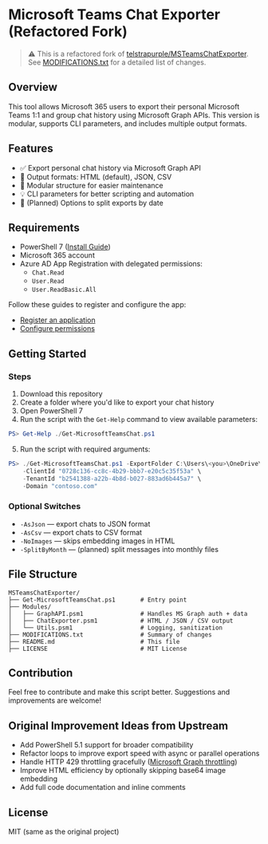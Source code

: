 # Microsoft Teams Chat Exporter (Refactored Fork)

> ⚠️ This is a refactored fork of [telstrapurple/MSTeamsChatExporter](https://github.com/telstrapurple/MSTeamsChatExporter). See [MODIFICATIONS.txt](./MODIFICATIONS.txt) for a detailed list of changes.

## Overview
This tool allows Microsoft 365 users to export their personal Microsoft Teams 1:1 and group chat history using Microsoft Graph APIs. This version is modular, supports CLI parameters, and includes multiple output formats.

## Features
- ✅ Export personal chat history via Microsoft Graph API
- 📂 Output formats: HTML (default), JSON, CSV
- 🧰 Modular structure for easier maintenance
- 💡 CLI parameters for better scripting and automation
- 📅 (Planned) Options to split exports by date

## Requirements
- PowerShell 7 ([Install Guide](https://docs.microsoft.com/en-us/powershell/scripting/install/installing-powershell-core-on-windows?view=powershell-7))
- Microsoft 365 account
- Azure AD App Registration with delegated permissions:
  - `Chat.Read`
  - `User.Read`
  - `User.ReadBasic.All`

Follow these guides to register and configure the app:
- [Register an application](https://docs.microsoft.com/en-us/azure/active-directory/develop/quickstart-register-app)
- [Configure permissions](https://docs.microsoft.com/en-us/azure/active-directory/develop/quickstart-configure-app-access-web-apis)

## Getting Started

### Steps
1. Download this repository
2. Create a folder where you'd like to export your chat history
3. Open PowerShell 7
4. Run the script with the `Get-Help` command to view available parameters:

```powershell
PS> Get-Help ./Get-MicrosoftTeamsChat.ps1
```

5. Run the script with required arguments:

```powershell
PS> ./Get-MicrosoftTeamsChat.ps1 -ExportFolder C:\Users\<you>\OneDrive\ExportChat \ 
    -ClientId "0728c136-cc8c-4b29-bbb7-e20c5c35f53a" \ 
    -TenantId "b2541388-a22b-4b8d-b027-883ad6b445a7" \ 
    -Domain "contoso.com"
```

### Optional Switches
- `-AsJson` — export chats to JSON format
- `-AsCsv` — export chats to CSV format
- `-NoImages` — skips embedding images in HTML
- `-SplitByMonth` — (planned) split messages into monthly files

## File Structure
```text
MSTeamsChatExporter/
├── Get-MicrosoftTeamsChat.ps1       # Entry point
├── Modules/
│   ├── GraphAPI.psm1                # Handles MS Graph auth + data
│   ├── ChatExporter.psm1            # HTML / JSON / CSV output
│   └── Utils.psm1                   # Logging, sanitization
├── MODIFICATIONS.txt                # Summary of changes
├── README.md                        # This file
├── LICENSE                          # MIT License
```

## Contribution
Feel free to contribute and make this script better. Suggestions and improvements are welcome!

## Original Improvement Ideas from Upstream
- Add PowerShell 5.1 support for broader compatibility
- Refactor loops to improve export speed with async or parallel operations
- Handle HTTP 429 throttling gracefully ([Microsoft Graph throttling](https://docs.microsoft.com/en-us/graph/throttling))
- Improve HTML efficiency by optionally skipping base64 image embedding
- Add full code documentation and inline comments

## License
MIT (same as the original project)
